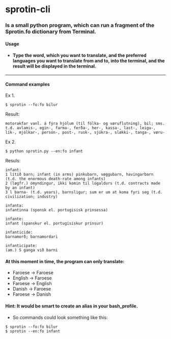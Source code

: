 # sprotin-cli

### Is a small python program, which can run a fragment of the Sprotin.fo dictionary from Terminal. 

#### Usage
* #### Type the word, which you want to translate, and the preferred languages you want to translate from and to, into the terminal, and the result will be displayed in the terminal.
---
#### Command examples

Ex 1.
```
$ sprotin --fo:fo bilur
```

Result:

```
motorakfar vanl. á fýra hjólum (til fólka- og vøruflutning), bil; sms. t.d. avlamis-, egin-, farma-, ferða-, her-, kassa-, last-, leigu-, lík-, mjólkar-, persón-, post-, rusk-, sjúkra-, sløkki-, tanga-, vøru-
```


Ex 2.
```
$ python sprotin.py --en:fo infant
```
Resuls: 
```
infant:
1 lítið barn; infant (in arms) pinkubarn, vøggubarn, havingarbarn (t.d. the enormous death-rate among infants) 
2 (løgfr.) ómyndingur, ikki komin til lógaldurs (t.d. contracts made by an infant) 
3 l barna- (t.d. years), barnsligur; sum er um at koma fyri seg (t.d. civilization; industry)

infanta:
infantinna (sponsk el. portugisisk prinsessa)

infante:
infant (spanskur el. portugisiskur prinsur)

infanticide:
barnamorð; barnamordari

infanticipate:
(am.) S ganga við barni
```
#### At this moment in time, the program can only translate: 
* Faroese &#8594; Faroese
* English &#8594; Faroese
* Faroese &#8594; English
* Danish &#8594; Faroese
* Faroese &#8594; Danish

#### Hint: It would be smart to create an alias in your bash_profile.
* So commands could look something like this:
```
$ sprotin --fo:fo bilur
$ sprotin --en:fo infant

```
